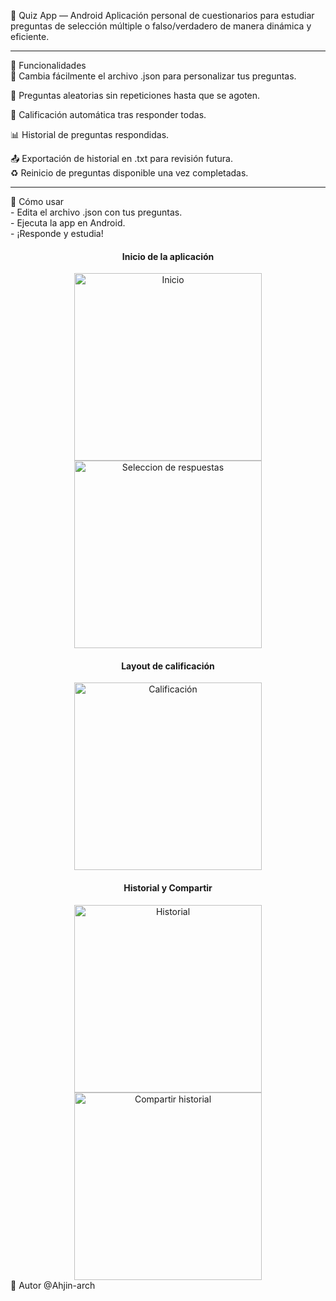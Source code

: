 📱 Quiz App — Android
Aplicación personal de cuestionarios para estudiar preguntas de selección múltiple o falso/verdadero de manera dinámica y eficiente.
<hr>
🚀 Funcionalidades<br/>
📄 Cambia fácilmente el archivo .json para personalizar tus preguntas.

🔁 Preguntas aleatorias sin repeticiones hasta que se agoten.

🧠 Calificación automática tras responder todas.

📊 Historial de preguntas respondidas.

📤 Exportación de historial en .txt para revisión futura.<br/>
♻️ Reinicio de preguntas disponible una vez completadas.<br/>
<hr>
🧪 Cómo usar<br/>
 - Edita el archivo .json con tus preguntas.<br/>
 - Ejecuta la app en Android.<br/>
 - ¡Responde y estudia!<br/>

<div align="center"> <h4>Inicio de la aplicación</h4> <img src="./Screenshot_20250729_203755.png" alt="Inicio" width="300" /> <img src="./Screenshot_20250729_203808.png" alt="Seleccion de respuestas" width="300" /> </div>

<div align="center"> <h4>Layout de calificación</h4> <img src="./Screenshot_20250729_203817.png" alt="Calificación" width="300" /> </div>

<div align="center"> <h4>Historial y Compartir</h4> <img src="./Screenshot_20250729_203833.png" alt="Historial" width="300" /> <img src="./Screenshot_20250729_203907.png" alt="Compartir historial" width="300" /> </div>
👤 Autor
@Ahjin-arch
